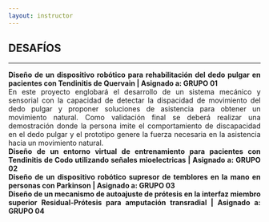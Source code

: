 ```yaml
---
layout: instructor
---
```

## DESAFÍOS

* * *

<div style="text-align: justify"><strong>Diseño de un dispositivo robótico para rehabilitación del dedo pulgar en pacientes con Tendinitis de Quervain | Asignado a: GRUPO 01</strong></div>

<div style="text-align: justify">En este proyecto englobará el desarrollo de un sistema mecánico y sensorial con la capacidad de detectar la dispacidad de movimiento del dedo pulgar y proponer soluciones de asistencia para obtener un movimiento natural. Como validación final se deberá realizar una demostración donde la persona imite el comportamiento de discapacidad en el dedo pulgar y el prototipo genere la fuerza necesaria en la asistencia hacia un movimiento natural.</div>

<div style="text-align: justify"><strong>Diseño de un entorno virtual de entrenamiento para pacientes con Tendinitis de Codo utilizando señales mioelectricas | Asignado a: GRUPO 02</strong></div>

<div style="text-align: justify"><strong>Diseño de un dispositivo robótico supresor de temblores en la mano en personas con Parkinson | Asignado a: GRUPO 03</strong></div>

<div style="text-align: justify"><strong>Diseño de un mecanismo de autoajuste de prótesis en la interfaz miembro superior Residual-Prótesis para amputación transradial | Asignado a: GRUPO 04</strong></div>
